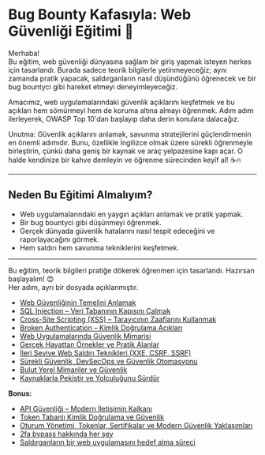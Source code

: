 # Bug Bounty Kafasıyla: Web Güvenliği Eğitimi 🚀

Merhaba!  
Bu eğitim, web güvenliği dünyasına sağlam bir giriş yapmak isteyen herkes için tasarlandı. Burada sadece teorik bilgilerle yetinmeyeceğiz; aynı zamanda pratik yapacak, saldırganların nasıl düşündüğünü öğrenecek ve bir bug bountyci gibi hareket etmeyi deneyimleyeceğiz.

Amacımız, web uygulamalarındaki güvenlik açıklarını keşfetmek ve bu açıkları hem sömürmeyi hem de koruma altına almayı öğrenmek. Adım adım ilerleyerek, OWASP Top 10'dan başlayıp daha derin konulara dalacağız.  

Unutma: Güvenlik açıklarını anlamak, savunma stratejilerini güçlendirmenin en önemli adımıdır. Bunu, özellikle İngilizce olmak üzere sürekli öğrenmeyle birleştirin, çünkü daha geniş bir kaynak ve araç yelpazesine kapı açar. O halde kendinize bir kahve demleyin ve öğrenme sürecinden keyif al! ☕🔥  

---

## Neden Bu Eğitimi Almalıyım?

- Web uygulamalarındaki en yaygın açıkları anlamak ve pratik yapmak.
- Bir bug bountyci gibi düşünmeyi öğrenmek.
- Gerçek dünyada güvenlik hatalarını nasıl tespit edeceğini ve raporlayacağını görmek.
- Hem saldırı hem savunma tekniklerini keşfetmek.

---

Bu eğitim, teorik bilgileri pratiğe dökerek öğrenmen için tasarlandı. Hazırsan başlayalım! 😊  
Her adım, ayrı bir dosyada açıklanmıştır. 
- [Web Güvenliğinin Temelini Anlamak](./1.md)
- [SQL Injection – Veri Tabanının Kapısını Çalmak](./2.md)
- [Cross-Site Scripting (XSS) – Tarayıcının Zaaflarını Kullanmak](./3.md)
- [Broken Authentication – Kimlik Doğrulama Açıkları](./4.md)
- [Web Uygulamalarında Güvenlik Mimarisi](./5.md)
- [Gerçek Hayattan Örnekler ve Pratik Alanlar](./6.md)
- [İleri Seviye Web Saldırı Teknikleri (XXE, CSRF, SSRF)](./7.md)
- [Sürekli Güvenlik, DevSecOps ve Güvenlik Otomasyonu](./8.md)
- [Bulut Yerel Mimariler ve Güvenlik](./9.md)
- [Kaynaklarla Pekiştir ve Yolculuğunu Sürdür](./10.md)

**Bonus:**

- [API Güvenliği – Modern İletişimin Kalkanı](./bonus1.md)
- [Token Tabanlı Kimlik Doğrulama ve Güvenlik](./bonus2.md)
- [Oturum Yönetimi, Tokenlar, Sertifikalar ve Modern Güvenlik Yaklaşımları](./bonus3.md)
- [2fa bypass hakkında her şey](./bonus4.md)
- [Saldırganların bir web uygulamasını hedef alma süreci](./bonus5.md)
